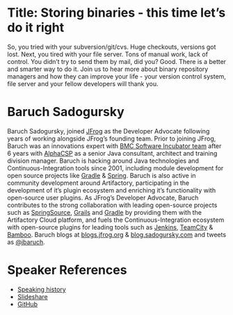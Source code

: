 Title: Storing binaries - this time let’s do it right
==========================
So, you tried with your subversion/git/cvs. Huge checkouts, versions got lost. Next, you tired with your file server. Tons of manual work, lack of control. You didn’t try to send them by mail, did you? Good. There is a better and smarter way to do it.
Join us to hear more about binary repository managers and how they can improve your life - your version control system, file server and your fellow developers will thank you.

Baruch Sadogursky
=============
Baruch Sadogursky, joined [JFrog](http://www.jfrog.com) as the Developer Advocate following years of working alongside JFrog’s founding team.
Prior to joining JFrog, Baruch was an innovations expert with [BMC Software Incubator team](https://communities.bmc.com/communities/blogs/innovation) after 6 years with [AlphaCSP](http://www.alphacsp.com) as a senior Java consultant, architect and training division manager.
Baruch is hacking around Java technologies and Continuous-Integration tools since 2001, including module development for open source projects like [Gradle](https://github.com/jbaruch/maven2gradle) & [Spring](https://github.com/jbaruch/springbatch-over-mongodb). Baruch is also active in community development around Artifactory, participating in the development of it’s plugin ecosystem and enriching it’s functionality with open-source user plugins.
As JFrog’s Developer Advocate, Baruch contributes to the strong collaboration with leading open-source projects such as [SpringSource](http://springsource.artifactoryonline.com), [Grails](http://grails.artifactoryonline.com) and [Gradle](http://gradle.artifactoryonline.com) by providing them with the Artifactory Cloud platform, and fuels the Continuous-Integration ecosystem with open-source plugins for leading tools such as [Jenkins](https://wiki.jenkins-ci.org/display/JENKINS/Artifactory+Plugin), [TeamCity](http://wiki.jfrog.org/confluence/display/RTF/TeamCity+Artifactory+Plug-in) & [Bamboo](https://plugins.atlassian.com/plugins/org.jfrog.bamboo.bamboo-artifactory-plugin).
Baruch blogs at [blogs.jfrog.org](http://blogs.jfrog.org) & [blog.sadogursky.com](http://blog.sadogursky.com) and tweets as [@jbaruch](http://twitter.com/jbaruch).

Speaker References
==================
* [Speaking history](http://lanyrd.com/profile/jbaruch/sessions/)
* [Slideshare](http://www.slideshare.net/jbaruch)
* [GitHub](https://github.com/jbaruch)